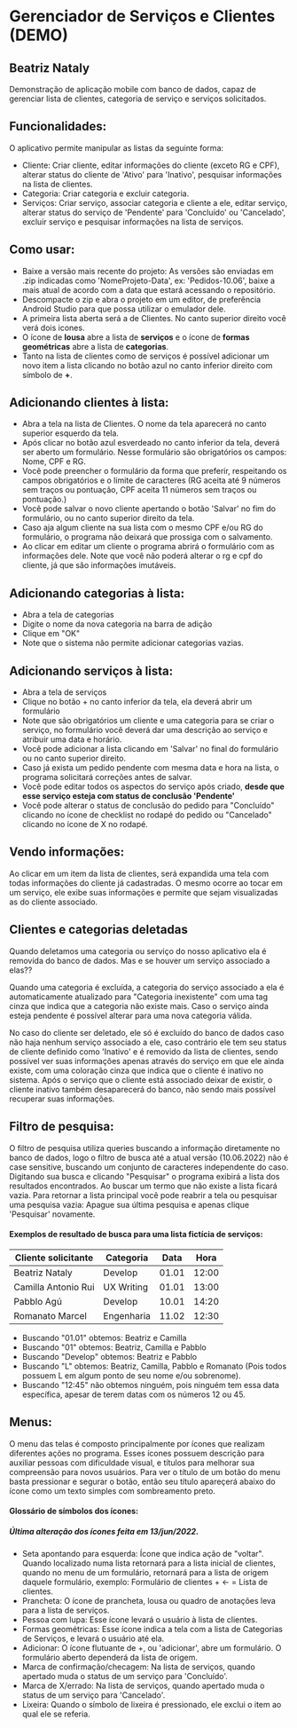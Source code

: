 # Gerenciador de Serviços e Clientes (DEMO)
## Beatriz Nataly
Demonstração de aplicação mobile com banco de dados, capaz de gerenciar lista de clientes, categoria de serviço e serviços solicitados.

## Funcionalidades:
O aplicativo permite manipular as listas da seguinte forma:
  * Cliente: Criar cliente, editar informações do cliente (exceto RG e CPF), alterar status do cliente de 'Ativo' para 'Inativo', pesquisar informações na lista de clientes.
  * Categoria: Criar categoria e excluir categoria.
  * Serviços: Criar serviço, associar categoria e cliente a ele, editar serviço, alterar status do serviço de 'Pendente' para 'Concluído' ou 'Cancelado', excluir serviço e pesquisar informações na lista de serviços.

## Como usar:
* Baixe a versão mais recente do projeto: As versões são enviadas em .zip indicadas como 'NomeProjeto-Data', ex: 'Pedidos-10.06', baixe a mais atual de acordo com a data que estará acessando o repositório.
* Descompacte o zip e abra o projeto em um editor, de preferência Android Studio para que possa utilizar o emulador dele.
* A primeira lista aberta será a de Clientes. No canto superior direito você verá dois icones.
* O ícone de **lousa** abre a lista de **serviços** e o ícone de **formas geométricas** abre a lista de **categorias**.
* Tanto na lista de clientes como de serviços é possível adicionar um novo item a lista clicando no botão azul no canto inferior direito com símbolo de **+**.

## Adicionando clientes à lista:
* Abra a tela na lista de Clientes. O nome da tela aparecerá no canto superior esquerdo da tela.
* Após clicar no botão azul esverdeado no canto inferior da tela, deverá ser aberto um formulário. Nesse formulário são obrigatórios os campos: Nome, CPF e RG.
* Você pode preencher o formulário da forma que preferir, respeitando os campos obrigatórios e o limite de caracteres (RG aceita até 9 números sem traços ou pontuação, CPF aceita 11 números sem traços ou pontuação.)
* Você pode salvar o novo cliente apertando o botão 'Salvar' no fim do formulário, ou no canto superior direito da tela.
* Caso aja algum cliente na sua lista com o mesmo CPF e/ou RG do formulário, o programa não deixará que prossiga com o salvamento.
* Ao clicar em editar um cliente o programa abrirá o formulário com as informações dele. Note que você não poderá alterar o rg e cpf do cliente, já que são informações imutáveis.

## Adicionando categorias à lista:
* Abra a tela de categorias
* Digite o nome da nova categoria na barra de adição
* Clique em "OK"
* Note que o sistema não permite adicionar categorias vazias.

## Adicionando serviços à lista:
* Abra a tela de serviços
* Clique no botão + no canto inferior da tela, ela deverá abrir um formulário
* Note que são obrigatórios um cliente e uma categoria para se criar o serviço, no formulário você deverá dar uma descrição ao serviço e atribuir uma data e horário.
* Você pode adicionar a lista clicando em 'Salvar' no final do formulário ou no canto superior direito.
* Caso já exista um pedido pendente com mesma data e hora na lista, o programa solicitará correções antes de salvar.
* Você pode editar todos os aspectos do serviço após criado, **desde que esse serviço esteja com status de conclusão 'Pendente'**
* Você pode alterar o status de conclusão do pedido para "Concluído" clicando no ícone de checklist no rodapé do pedido ou "Cancelado" clicando no ícone de X no rodapé.

## Vendo informações:
Ao clicar em um item da lista de clientes, será expandida uma tela com todas informações do cliente já cadastradas. O mesmo ocorre ao tocar em um serviço, ele exibe suas informações e permite que sejam visualizadas as do cliente associado.

## Clientes e categorias deletadas
Quando deletamos uma categoria ou serviço do nosso aplicativo ela é removida do banco de dados. Mas e se houver um serviço associado a elas??

Quando uma categoria é excluída, a categoria do serviço associado a ela é automaticamente atualizado para "Categoria inexistente" com uma tag cinza que indica que a categoria não existe mais. Caso o serviço ainda esteja pendente é possível alterar para uma nova categoria válida.

No caso do cliente ser deletado, ele só é excluído do banco de dados caso não haja nenhum serviço associado a ele, caso contrário ele tem seu status de cliente definido como 'Inativo' e é removido da lista de clientes, sendo possível ver suas informações apenas através do serviço em que ele ainda existe, com uma coloração cinza que indica que o cliente é inativo no sistema. Após o serviço que o cliente está associado deixar de existir, o cliente inativo também desaparecerá do banco, não sendo mais possível recuperar suas informações.

## Filtro de pesquisa:
O filtro de pesquisa utiliza queries buscando a informação diretamente no banco de dados, logo o filtro de busca até a atual versão (10.06.2022) não é case sensitive, buscando um conjunto de caracteres independente do caso.
Digitando sua busca e clicando "Pesquisar" o programa exibirá a lista dos resultados encontrados.
Ao buscar um termo que não existe a lista ficará vazia.
Para retornar a lista principal você pode reabrir a tela ou pesquisar uma pesquisa vazia: Apague sua última pesquisa e apenas clique 'Pesquisar' novamente.

#### Exemplos de resultado de busca para uma lista fictícia de serviços:
Cliente solicitante | Categoria | Data | Hora
--------------------|-----------|------|-----
Beatriz Nataly      |Develop    |01.01|12:00
Camilla Antonio Rui |UX Writing|01.01|13:00
Pabblo Agú|Develop|10.01|14:20
Romanato Marcel|Engenharia| 11.02|12:30

* Buscando "01.01" obtemos: Beatriz e Camilla
* Buscando "01" obtemos: Beatriz, Camilla e Pabblo
* Buscando "Develop" obtemos: Beatriz e Pabblo
* Buscando "L" obtemos: Beatriz, Camilla, Pabblo e Romanato (Pois todos possuem L em algum ponto de seu nome e/ou sobrenome).
* Buscando "12:45" não obtemos ninguém, pois ninguém tem essa data específica, apesar de terem datas com os números 12 ou 45.

## Menus:
O menu das telas é composto principalmente por ícones que realizam diferentes ações no programa.
Esses ícones possuem descrição para auxiliar pessoas com dificuldade visual, e títulos para melhorar sua compreensão para novos usuários.
Para ver o título de um botão do menu basta pressionar e segurar o botão, então seu título apareçerá abaixo do ícone como um texto simples com sombreamento preto.

#### Glossário de símbolos dos ícones:
##### Última alteração dos ícones feita em 13/jun/2022.

* Seta apontando para esquerda: Ícone que indica ação de "voltar". Quando localizado numa lista retornará para a lista inicial de clientes,
quando no menu de um formulário, retornará para a lista de origem daquele formulário, exemplo: Formulário de clientes + <- = Lista de clientes.
* Prancheta: O ícone de prancheta, lousa ou quadro de anotações leva para a lista de serviços.
* Pessoa com lupa: Esse ícone levará o usuário à lista de clientes.
* Formas geométricas: Esse ícone indica a tela com a lista de Categorias de Serviços, e levará o usuário até ela.
* Adicionar: O ícone flutuante de +, ou 'adicionar', abre um formulário. O formulário aberto dependerá da lista de origem.
* Marca de confirmação/checagem: Na lista de serviços, quando apertado muda o status de um serviço para 'Concluído'.
* Marca de X/errado: Na lista de serviços, quando apertado muda o status de um serviço para 'Cancelado'.
* Lixeira: Quando o símbolo de lixeira é pressionado, ele exclui o item ao qual ele se referia.
